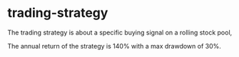 # trading-strategy

The trading strategy is about a specific buying signal on a rolling stock pool,

The annual return of the strategy is 140% with a max drawdown of 30%.
